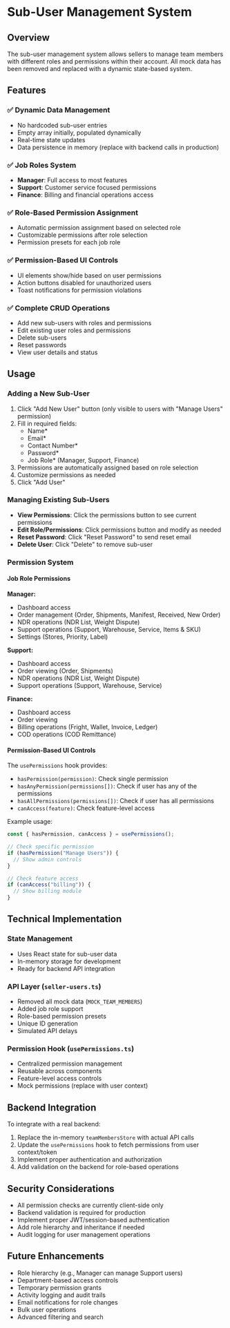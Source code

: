 # Sub-User Management System

## Overview

The sub-user management system allows sellers to manage team members with different roles and permissions within their account. All mock data has been removed and replaced with a dynamic state-based system.

## Features

### ✅ Dynamic Data Management
- No hardcoded sub-user entries
- Empty array initially, populated dynamically
- Real-time state updates
- Data persistence in memory (replace with backend calls in production)

### ✅ Job Roles System
- **Manager**: Full access to most features
- **Support**: Customer service focused permissions
- **Finance**: Billing and financial operations access

### ✅ Role-Based Permission Assignment
- Automatic permission assignment based on selected role
- Customizable permissions after role selection
- Permission presets for each job role

### ✅ Permission-Based UI Controls
- UI elements show/hide based on user permissions
- Action buttons disabled for unauthorized users
- Toast notifications for permission violations

### ✅ Complete CRUD Operations
- Add new sub-users with roles and permissions
- Edit existing user roles and permissions
- Delete sub-users
- Reset passwords
- View user details and status

## Usage

### Adding a New Sub-User

1. Click "Add New User" button (only visible to users with "Manage Users" permission)
2. Fill in required fields:
   - Name*
   - Email*
   - Contact Number*
   - Password*
   - Job Role* (Manager, Support, Finance)
3. Permissions are automatically assigned based on role selection
4. Customize permissions as needed
5. Click "Add User"

### Managing Existing Sub-Users

- **View Permissions**: Click the permissions button to see current permissions
- **Edit Role/Permissions**: Click permissions button and modify as needed
- **Reset Password**: Click "Reset Password" to send reset email
- **Delete User**: Click "Delete" to remove sub-user

### Permission System

#### Job Role Permissions

**Manager:**
- Dashboard access
- Order management (Order, Shipments, Manifest, Received, New Order)
- NDR operations (NDR List, Weight Dispute)
- Support operations (Support, Warehouse, Service, Items & SKU)
- Settings (Stores, Priority, Label)

**Support:**
- Dashboard access
- Order viewing (Order, Shipments)
- NDR operations (NDR List, Weight Dispute)
- Support operations (Support, Warehouse, Service)

**Finance:**
- Dashboard access
- Order viewing
- Billing operations (Fright, Wallet, Invoice, Ledger)
- COD operations (COD Remittance)

#### Permission-Based UI Controls

The `usePermissions` hook provides:
- `hasPermission(permission)`: Check single permission
- `hasAnyPermission(permissions[])`: Check if user has any of the permissions
- `hasAllPermissions(permissions[])`: Check if user has all permissions
- `canAccess(feature)`: Check feature-level access

Example usage:
```typescript
const { hasPermission, canAccess } = usePermissions();

// Check specific permission
if (hasPermission("Manage Users")) {
  // Show admin controls
}

// Check feature access
if (canAccess("billing")) {
  // Show billing module
}
```

## Technical Implementation

### State Management
- Uses React state for sub-user data
- In-memory storage for development
- Ready for backend API integration

### API Layer (`seller-users.ts`)
- Removed all mock data (`MOCK_TEAM_MEMBERS`)
- Added job role support
- Role-based permission presets
- Unique ID generation
- Simulated API delays

### Permission Hook (`usePermissions.ts`)
- Centralized permission management
- Reusable across components
- Feature-level access controls
- Mock permissions (replace with user context)

## Backend Integration

To integrate with a real backend:

1. Replace the in-memory `teamMembersStore` with actual API calls
2. Update the `usePermissions` hook to fetch permissions from user context/token
3. Implement proper authentication and authorization
4. Add validation on the backend for role-based operations

## Security Considerations

- All permission checks are currently client-side only
- Backend validation is required for production
- Implement proper JWT/session-based authentication
- Add role hierarchy and inheritance if needed
- Audit logging for user management operations

## Future Enhancements

- Role hierarchy (e.g., Manager can manage Support users)
- Department-based access controls
- Temporary permission grants
- Activity logging and audit trails
- Email notifications for role changes
- Bulk user operations
- Advanced filtering and search 